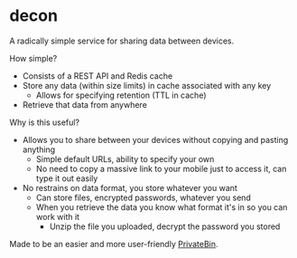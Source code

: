 #	decon

A radically simple service for sharing data between devices.

How simple?
- Consists of a REST API and Redis cache
- Store any data (within size limits) in cache associated with any key
  - Allows for specifying retention (TTL in cache)
- Retrieve that data from anywhere

Why is this useful?
- Allows you to share between your devices without copying and pasting anything
  - Simple default URLs, ability to specify your own
  - No need to copy a massive link to your mobile just to access it, can type it out easily
- No restrains on data format, you store whatever you want
  - Can store files, encrypted passwords, whatever you send
  - When you retrieve the data you know what format it's in so you can work with it
    - Unzip the file you uploaded, decrypt the password you stored

Made to be an easier and more user-friendly [PrivateBin](https://privatebin.info/).